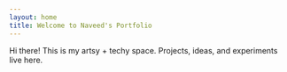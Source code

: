 ```yaml
---
layout: home
title: Welcome to Naveed's Portfolio
---
```


Hi there! This is my artsy + techy space. Projects, ideas, and experiments live here.
